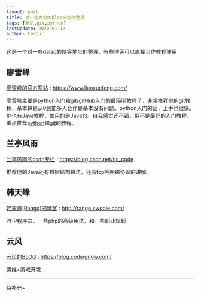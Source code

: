 ```yaml
---
layout: post
title: 对一些大佬的blog网址的整理
tags: [笔记,git,python]
lastUpdate: 2020-01-12
author: Cerbur
---
```


这是一个对一些dalao的博客地址的整理，有些博客可以直接当作教程使用  

<!--more-->

## 廖雪峰  
[廖雪峰的官方网站](https://www.liaoxuefeng.com/) : https://www.liaoxuefeng.com/  

廖雪峰主要是python入门和git/gitHub入门的最简明教程了，非常推荐他的git教程，基本算是从0到能多人合作是基本没有问题。python入门的话，上手也很快。他也有Java教程，使用的是Java13。自我感觉还不错，但不是最好的入门教程。重点推荐[python](https://www.liaoxuefeng.com/wiki/1016959663602400)和[git](https://www.liaoxuefeng.com/wiki/896043488029600)的教程。  

## 兰亭风雨  
[兰亭风雨的csdn专栏](https://blog.csdn.net/ns_code) : https://blog.csdn.net/ns_code  

推荐他的Java还有数据结构算法，还有tcp等网络协议的讲解。  

## 韩天峰
[韩天峰(Rango)的博客](http://rango.swoole.com/) : http://rango.swoole.com/  

PHP程序员，一些php的高级用法，和一些职业规划

## 云风
[云风的BLOG](https://blog.codingnow.com/) : 
https://blog.codingnow.com/ 

运维+游戏开发

---
待补充~